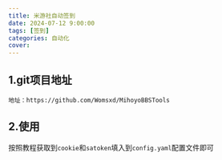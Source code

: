 ```yaml
---
title: 米游社自动签到
date: 2024-07-12 9:00:00
tags: [签到]
categories: 自动化
cover: 
---
```

## 1.git项目地址
	地址：https://github.com/Womsxd/MihoyoBBSTools

## 2.使用

按照教程获取到`cookie`和`satoken`填入到`config.yaml`配置文件即可
